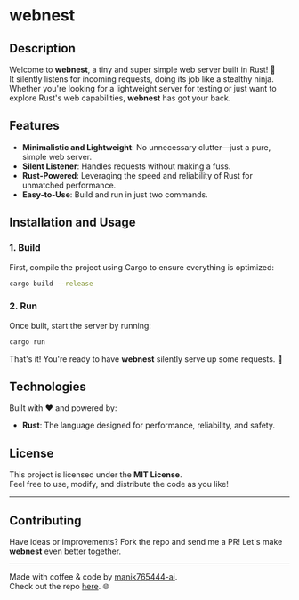 # webnest

## Description
Welcome to **webnest**, a tiny and super simple web server built in Rust! 🦀  
It silently listens for incoming requests, doing its job like a stealthy ninja. Whether you're looking for a lightweight server for testing or just want to explore Rust's web capabilities, **webnest** has got your back.

## Features
- **Minimalistic and Lightweight**: No unnecessary clutter—just a pure, simple web server.  
- **Silent Listener**: Handles requests without making a fuss.  
- **Rust-Powered**: Leveraging the speed and reliability of Rust for unmatched performance.  
- **Easy-to-Use**: Build and run in just two commands.  

## Installation and Usage
### 1. Build
First, compile the project using Cargo to ensure everything is optimized:  
```bash
cargo build --release
```

### 2. Run
Once built, start the server by running:  
```bash
cargo run
```

That's it! You're ready to have **webnest** silently serve up some requests. 🚀  

## Technologies
Built with ❤️ and powered by:  
- **Rust**: The language designed for performance, reliability, and safety.  

## License
This project is licensed under the **MIT License**.  
Feel free to use, modify, and distribute the code as you like!  

---

## Contributing
Have ideas or improvements? Fork the repo and send me a PR! Let's make **webnest** even better together.  

---

Made with coffee & code by [manik765444-ai](https://github.com/manik765444-ai).  
Check out the repo [here](https://github.com/manik765444-ai/webnest). 🌐